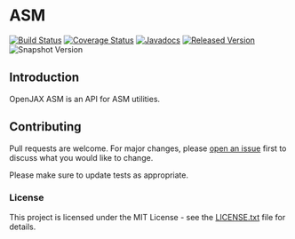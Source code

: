# ASM

[![Build Status](https://github.com/openjax/asm/actions/workflows/build.yml/badge.svg)](https://github.com/openjax/asm/actions/workflows/build.yml)
[![Coverage Status](https://coveralls.io/repos/github/openjax/asm/badge.svg)](https://coveralls.io/github/openjax/asm)
[![Javadocs](https://www.javadoc.io/badge/org.openjax/asm.svg)](https://www.javadoc.io/doc/org.openjax/asm)
[![Released Version](https://img.shields.io/maven-central/v/org.openjax/asm.svg)](https://mvnrepository.com/artifact/org.openjax/asm)
![Snapshot Version](https://img.shields.io/nexus/s/org.openjax/asm?label=maven-snapshot&server=https%3A%2F%2Foss.sonatype.org)

## Introduction

OpenJAX ASM is an API for ASM utilities.

## Contributing

Pull requests are welcome. For major changes, please [open an issue](../../issues) first to discuss what you would like to change.

Please make sure to update tests as appropriate.

### License

This project is licensed under the MIT License - see the [LICENSE.txt](LICENSE.txt) file for details.